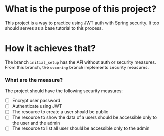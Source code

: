 # What is the purpose of this project?
This project is a way to practice using JWT auth with Spring security. It too should serves as a base tutorial to this process. 

# How it achieves that?
The branch ``initial_setup`` has the API without auth or security measures.
From this branch, the ``securing`` branch implements security measures.

### What are the measure?
The project should have the following security measures:

- [ ] Encrypt user password
- [ ] Authenticate using JWT
- [ ] The resource to create a user should be public
- [ ] The resource to show the data of a users should be accessible only to the user and the admin
- [ ] The resource to list all user should be accessible only to the admin
